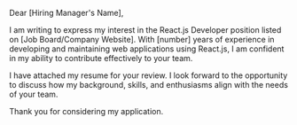 Dear [Hiring Manager's Name],

I am writing to express my interest in the React.js Developer position listed on [Job Board/Company Website]. With [number] years of experience in developing and maintaining web applications using React.js, I am confident in my ability to contribute effectively to your team.

I have attached my resume for your review. I look forward to the opportunity to discuss how my background, skills, and enthusiasms align with the needs of your team.

Thank you for considering my application.
